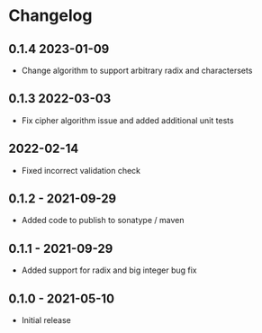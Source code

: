 # Changelog

## 0.1.4 2023-01-09
* Change algorithm to support arbitrary radix and charactersets

## 0.1.3 2022-03-03 
* Fix cipher algorithm issue and added additional unit tests

## 2022-02-14
* Fixed incorrect validation check

## 0.1.2 - 2021-09-29
* Added code to publish to sonatype / maven

## 0.1.1 - 2021-09-29
* Added support for radix and big integer bug fix 

## 0.1.0 - 2021-05-10
* Initial release

